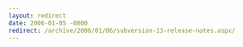 ```yaml
---
layout: redirect
date: 2006-01-05 -0800
redirect: /archive/2006/01/06/subversion-13-release-notes.aspx/
---
```

